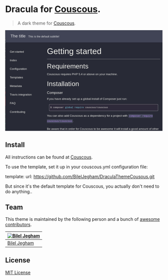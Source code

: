 # Dracula for [Couscous](http://couscous.io/).

> A dark theme for [Couscous](http://couscous.io/).

![Screenshot](screenshot.png)

## Install

All instructions can be found at [Couscous](http://couscous.io/docs/getting-started.html).

To use the template, set it up in your couscous.yml configuration file:

template:
    url: https://github.com/BilelJegham/DraculaThemeCousous.git

But since it's the default template for Couscous, you actually don't need to do anything..

## Team

This theme is maintained by the following person and a bunch of [awesome contributors](https://github.com/dracula/template/graphs/contributors).

|[![Bilel Jegham](https://avatars0.githubusercontent.com/u/20130405?v=3&s=70)](https://github.com/BilelJegham) |
|---|
|[Bilel Jegham](https://github.com/BilelJegham) |


## License

[MIT License](./LICENSE)